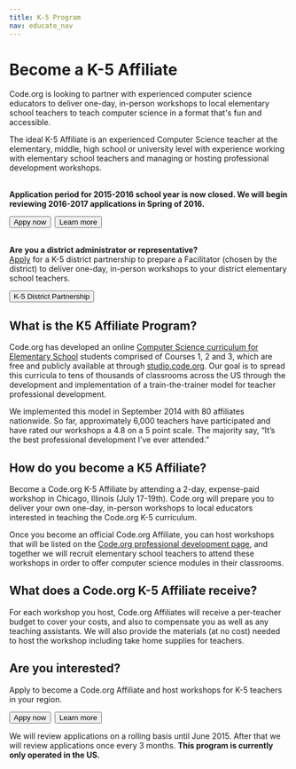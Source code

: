 ```yaml
---
title: K-5 Program
nav: educate_nav
---
```

# Become a K-5 Affiliate

Code.org is looking to partner with experienced computer science educators to deliver one-day, in-person workshops to local elementary school teachers to teach computer science in a format that's fun and accessible.

The ideal K-5 Affiliate is an experienced Computer Science teacher at the elementary, middle, high school or university level with experience working with elementary school teachers and managing or hosting professional development workshops.  
<br />

**Application period for 2015-2016 school year is now closed. We will begin reviewing 2016-2017 applications in Spring of 2016.**

[<button>Appy now</button>](https://docs.google.com/a/code.org/forms/d/1VURjBVOspP0H1ylwX1koYJ0YQdRxmp2JVWlWcslwosk/viewform)&nbsp;&nbsp;[<button>Learn more</button>](https://docs.google.com/a/code.org/document/d/1Aylbn_ZNROiEUJzRVz8JsqEkEwDXElxMLrgw9fVm55U/pub)
<br />
<br />

**Are you a district administrator or representative?**  
[Apply](/educate/k5-district-partnership) for a K-5 district partnership to prepare a Facilitator (chosen by the district) to deliver one-day, in-person workshops to your district elementary school teachers.

[<button>K-5 District Partnership</button>](/educate/k5-district-partnership)


## What is the K5 Affiliate Program?

Code.org has developed an online [Computer Science curriculum for Elementary School](/k5) students comprised of Courses 1, 2 and 3, which are free and publicly available at through [studio.code.org](http://studio.code.org). Our goal is to spread this curricula to tens of thousands of classrooms across the US through the development and implementation of a train-the-trainer model for teacher professional development.  

We implemented this model in September 2014 with 80 affiliates nationwide. So far, approximately 6,000 teachers have participated and have rated our workshops a 4.8 on a 5 point scale. The majority say, “It’s the best professional development I’ve ever attended.” 

## How do you become a K5 Affiliate?
Become a Code.org K-5 Affiliate by attending a 2-day, expense-paid workshop in Chicago, Illinois  (July 17-19th). Code.org will prepare you to deliver your own one-day, in-person workshops to local educators interested in teaching the Code.org K-5 curriculum.

Once you become an official Code.org Affiliate, you can host workshops that will be listed on the [Code.org professional development page](/professional-development-workshops), and together we will recruit elementary school teachers to attend these workshops in order to offer computer science modules in their classrooms. 

## What does a Code.org K-5 Affiliate receive?
For each workshop you host, Code.org Affiliates will receive a per-teacher budget to cover your costs, and also to compensate you as well as any teaching assistants. We will also provide the materials (at no cost) needed to host the workshop including take home supplies for teachers. 

## Are you interested? 
Apply to become a Code.org Affiliate and host workshops for K-5 teachers in your region. 

[<button>Appy now</button>](https://docs.google.com/a/code.org/forms/d/1VURjBVOspP0H1ylwX1koYJ0YQdRxmp2JVWlWcslwosk/viewform)&nbsp;&nbsp;[<button>Learn more</button>](https://docs.google.com/a/code.org/document/d/1Aylbn_ZNROiEUJzRVz8JsqEkEwDXElxMLrgw9fVm55U/pub)

We will review applications on a rolling basis until June 2015. After that we will review applications once every 3 months. **This program is currently only operated in the US.**

